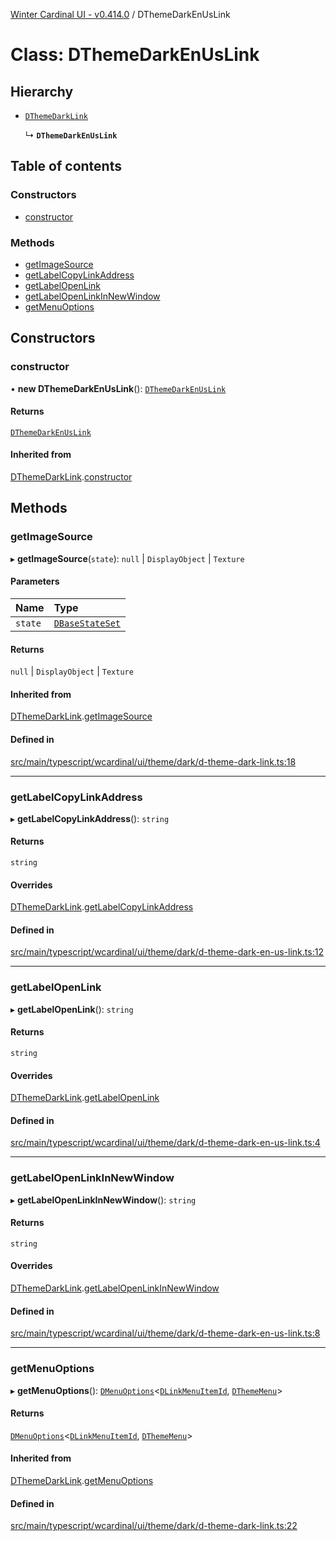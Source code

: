 [Winter Cardinal UI - v0.414.0](../index.md) / DThemeDarkEnUsLink

# Class: DThemeDarkEnUsLink

## Hierarchy

- [`DThemeDarkLink`](DThemeDarkLink.md)

  ↳ **`DThemeDarkEnUsLink`**

## Table of contents

### Constructors

- [constructor](DThemeDarkEnUsLink.md#constructor)

### Methods

- [getImageSource](DThemeDarkEnUsLink.md#getimagesource)
- [getLabelCopyLinkAddress](DThemeDarkEnUsLink.md#getlabelcopylinkaddress)
- [getLabelOpenLink](DThemeDarkEnUsLink.md#getlabelopenlink)
- [getLabelOpenLinkInNewWindow](DThemeDarkEnUsLink.md#getlabelopenlinkinnewwindow)
- [getMenuOptions](DThemeDarkEnUsLink.md#getmenuoptions)

## Constructors

### constructor

• **new DThemeDarkEnUsLink**(): [`DThemeDarkEnUsLink`](DThemeDarkEnUsLink.md)

#### Returns

[`DThemeDarkEnUsLink`](DThemeDarkEnUsLink.md)

#### Inherited from

[DThemeDarkLink](DThemeDarkLink.md).[constructor](DThemeDarkLink.md#constructor)

## Methods

### getImageSource

▸ **getImageSource**(`state`): ``null`` \| `DisplayObject` \| `Texture`

#### Parameters

| Name | Type |
| :------ | :------ |
| `state` | [`DBaseStateSet`](../interfaces/DBaseStateSet.md) |

#### Returns

``null`` \| `DisplayObject` \| `Texture`

#### Inherited from

[DThemeDarkLink](DThemeDarkLink.md).[getImageSource](DThemeDarkLink.md#getimagesource)

#### Defined in

[src/main/typescript/wcardinal/ui/theme/dark/d-theme-dark-link.ts:18](https://github.com/winter-cardinal/winter-cardinal-ui/blob/v0.414.0/src/main/typescript/wcardinal/ui/theme/dark/d-theme-dark-link.ts#L18)

___

### getLabelCopyLinkAddress

▸ **getLabelCopyLinkAddress**(): `string`

#### Returns

`string`

#### Overrides

[DThemeDarkLink](DThemeDarkLink.md).[getLabelCopyLinkAddress](DThemeDarkLink.md#getlabelcopylinkaddress)

#### Defined in

[src/main/typescript/wcardinal/ui/theme/dark/d-theme-dark-en-us-link.ts:12](https://github.com/winter-cardinal/winter-cardinal-ui/blob/v0.414.0/src/main/typescript/wcardinal/ui/theme/dark/d-theme-dark-en-us-link.ts#L12)

___

### getLabelOpenLink

▸ **getLabelOpenLink**(): `string`

#### Returns

`string`

#### Overrides

[DThemeDarkLink](DThemeDarkLink.md).[getLabelOpenLink](DThemeDarkLink.md#getlabelopenlink)

#### Defined in

[src/main/typescript/wcardinal/ui/theme/dark/d-theme-dark-en-us-link.ts:4](https://github.com/winter-cardinal/winter-cardinal-ui/blob/v0.414.0/src/main/typescript/wcardinal/ui/theme/dark/d-theme-dark-en-us-link.ts#L4)

___

### getLabelOpenLinkInNewWindow

▸ **getLabelOpenLinkInNewWindow**(): `string`

#### Returns

`string`

#### Overrides

[DThemeDarkLink](DThemeDarkLink.md).[getLabelOpenLinkInNewWindow](DThemeDarkLink.md#getlabelopenlinkinnewwindow)

#### Defined in

[src/main/typescript/wcardinal/ui/theme/dark/d-theme-dark-en-us-link.ts:8](https://github.com/winter-cardinal/winter-cardinal-ui/blob/v0.414.0/src/main/typescript/wcardinal/ui/theme/dark/d-theme-dark-en-us-link.ts#L8)

___

### getMenuOptions

▸ **getMenuOptions**(): [`DMenuOptions`](../interfaces/DMenuOptions.md)\<[`DLinkMenuItemId`](../index.md#dlinkmenuitemid), [`DThemeMenu`](../interfaces/DThemeMenu.md)\>

#### Returns

[`DMenuOptions`](../interfaces/DMenuOptions.md)\<[`DLinkMenuItemId`](../index.md#dlinkmenuitemid), [`DThemeMenu`](../interfaces/DThemeMenu.md)\>

#### Inherited from

[DThemeDarkLink](DThemeDarkLink.md).[getMenuOptions](DThemeDarkLink.md#getmenuoptions)

#### Defined in

[src/main/typescript/wcardinal/ui/theme/dark/d-theme-dark-link.ts:22](https://github.com/winter-cardinal/winter-cardinal-ui/blob/v0.414.0/src/main/typescript/wcardinal/ui/theme/dark/d-theme-dark-link.ts#L22)
